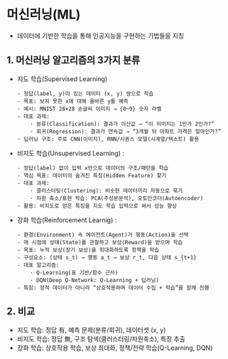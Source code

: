 # 머신러닝(ML)
- 데이터에 기반한 학습을 통해 인공지능을 구현하는 기법들을 지칭


## 1. 머신러닝 알고리즘의 3가지 분류
- 지도 학습(Supervised Learning)
    ```
    - 정답(label, y)이 있는 데이터 (x, y) 쌍으로 학습
    - 목표: 보지 못한 x에 대해 올바른 y를 예측
    - 예시: MNIST 28×28 손글씨 이미지 → {0~9} 숫자 라벨
    - 대표 과제:
        · 분류(Classification): 결과가 이산값 → “이 이미지는 1인가 2인가?”
        · 회귀(Regression): 결과가 연속값 → “3개월 뒤 아파트 가격은 얼마인가?”
    - 딥러닝 구조: 주로 CNN(이미지), RNN/시퀀스 모델(시계열/텍스트) 활용
    ```

- 비지도 학습(Unsupervised Learning) : 
    ```
    - 정답(label) 없이 입력 x만으로 데이터의 구조/패턴을 학습
    - 핵심 목표: 데이터의 숨겨진 특징(Hidden Feature) 찾기
    - 대표 과제:
        · 클러스터링(Clustering): 비슷한 데이터끼리 자동으로 묶기
        · 차원 축소/표현 학습: PCA(주성분분석), 오토인코더(Autoencoder)
    - 활용: 비지도로 얻은 특징을 지도 학습 입력으로 써서 성능 향상
    ```

- 강화 학습(Reinforcement Learnig) : 
    ```
    - 환경(Environment) 속 에이전트(Agent)가 행동(Action)을 선택
    - 매 시점에 상태(State)를 관찰하고 보상(Reward)을 받으며 학습
    - 목표: 누적 보상(장기 보상)을 최대화하도록 정책을 학습
    - 구성요소: (상태 s_t) → 행동 a_t → 보상 r_t, 다음 상태 s_{t+1}
    - 대표 알고리즘:
        · Q-Learning(표 기반/함수 근사)
        · DQN(Deep Q-Network: Q-Learning + 딥러닝)
    - 특징: 정적 데이터가 아니라 “상호작용하며 데이터 수집 + 학습”을 함께 진행

    ```

## 2. 비교
- 지도 학습: 정답 有, 예측 문제(분류/회귀), 데이터셋 (x, y)
- 비지도 학습: 정답 無, 구조 탐색(클러스터링/차원축소), 특징 추출
- 강화 학습: 상호작용 학습, 보상 최대화, 정책/전략 학습(Q-Learning, DQN)
